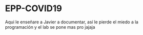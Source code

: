 # EPP-COVID19

Aqui le enseñare a Javier a documentar, así le pierde el miedo a la programación y el lab se pone mas pro jajaja
